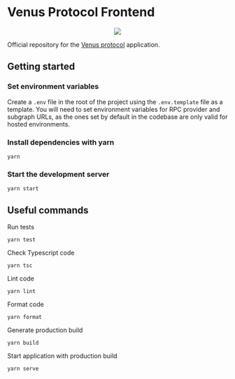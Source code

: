 # Venus Protocol Frontend

<p align="center">
  <img src="https://venus.io/share.png">
</p>

Official repository for the [Venus protocol](https://venus.io) application.

## Getting started

### Set environment variables

Create a `.env` file in the root of the project using the `.env.template` file as a template. You
will need to set environment variables for RPC provider and subgraph URLs, as the ones set by
default in the codebase are only valid for hosted environments.

### Install dependencies with yarn

```ssh
yarn
```

### Start the development server

```ssh
yarn start
```

## Useful commands

Run tests

```ssh
yarn test
```

Check Typescript code

```ssh
yarn tsc
```

Lint code

```ssh
yarn lint
```

Format code

```
yarn format
```

Generate production build

```ssh
yarn build
```

Start application with production build

```ssh
yarn serve
```
